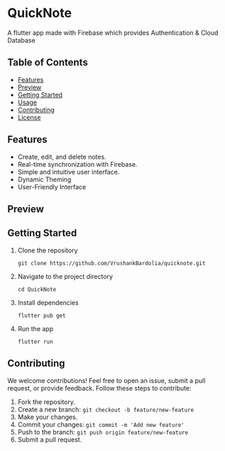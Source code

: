 # QuickNote

A flutter app made with Firebase which provides Authentication & Cloud Database

## Table of Contents
- [Features](#features)
- [Preview](#Preview)
- [Getting Started](#getting-started)
- [Usage](#usage)
- [Contributing](#contributing)
- [License](#license)

## Features
- Create, edit, and delete notes.
- Real-time synchronization with Firebase.
- Simple and intuitive user interface.
- Dynamic Theming
- User-Friendly Interface

## Preview


## Getting Started
1. Clone the repository
   
   ```
   git clone https://github.com/VrushankBardolia/quicknote.git
   ```
   
2. Navigate to the project directory

   ```
   cd QuickNote
   ```
   
3. Install dependencies

   ```
   flutter pub get
   ```

4. Run the app
   ```
   flutter run
   ```

## Contributing

We welcome contributions! Feel free to open an issue, submit a pull request, or provide feedback. Follow these steps to contribute:

1. Fork the repository.
2. Create a new branch: `git checkout -b feature/new-feature`
3. Make your changes.
4. Commit your changes: `git commit -m 'Add new feature'`
5. Push to the branch: `git push origin feature/new-feature`
6. Submit a pull request.
